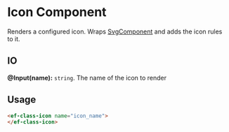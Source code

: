 
# **Icon Component**

Renders a configured icon.
Wraps [SvgComponent](../../svg/svg/README.md) and adds the icon rules to it.

## IO

**@Input(name):** `string`. The name of the icon to render

## Usage

```html
<ef-class-icon name="icon_name">
</ef-class-icon>
```
